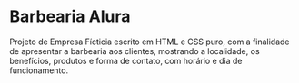 # Barbearia Alura

Projeto de Empresa Fícticia escrito em HTML e CSS puro, com a finalidade de apresentar a barbearia aos clientes, mostrando a localidade, os benefícios, produtos e forma de contato, com horário e dia de funcionamento. 

